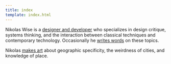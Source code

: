 ```yaml
---
title: index
template: index.html
---
```


Nikolas Wise is a [designer and developer](/projects) who specializes in design critique, systems thinking, and the interaction between classical techniques and contemporary technology. Occasionally he [writes words](/texts) on these topics.

Nikolas [makes art](http://works.nikolas.ws) about geographic specificity, the weirdness of cities, and knowledge of place.